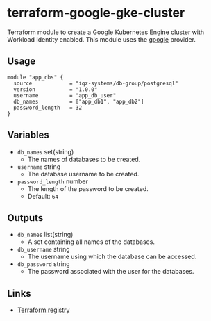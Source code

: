 # terraform-google-gke-cluster

Terraform module to create a Google Kubernetes Engine cluster with Workload Identity enabled. This module uses the [google](https://registry.terraform.io/providers/hashicorp/google/4.10.0) provider.

## Usage

```hcl
module "app_dbs" {
  source            = "iqz-systems/db-group/postgresql"
  version           = "1.0.0"
  username          = "app_db_user"
  db_names          = ["app_db1", "app_db2"]
  password_length   = 32
}
```

## Variables

- `db_names` set(string)
  - The names of databases to be created.
- `username` string
  - The database username to be created.
- `password_length` number
  - The length of the password to be created.
  - Default: `64`

## Outputs

- `db_names` list(string)
  - A set containing all names of the databases.
- `db_username` string
  - The username using which the database can be accessed.
- `db_password` string
  - The password associated with the user for the databases.

## Links

- [Terraform registry](https://registry.terraform.io/modules/iqz-systems/db-group/postgresql/latest)
